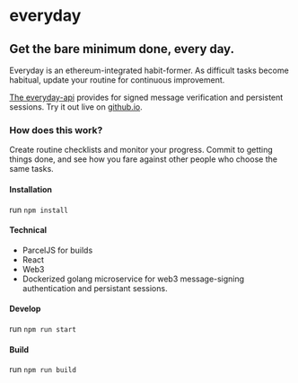 # everyday

## Get the bare minimum done, every day.

Everyday is an ethereum-integrated habit-former. As difficult tasks become habitual, update your routine for continuous improvement.

[The everyday-api](https://github.com/codydjango/everyday-api/) provides for signed message verification and persistent sessions. Try it out live on [github.io](https://codydjango.github.io/everyday/).

### How does this work?

Create routine checklists and monitor your progress. Commit to getting things done, and see how you fare against other people who choose the same tasks.

#### Installation
run `npm install`

#### Technical
* ParcelJS for builds
* React
* Web3
* Dockerized golang microservice for web3 message-signing authentication and persistant sessions.

#### Develop
run `npm run start`

#### Build
run `npm run build`

